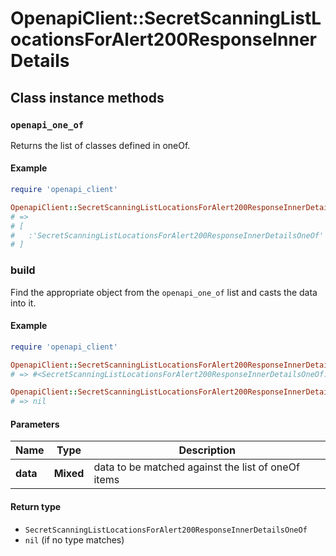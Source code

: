 # OpenapiClient::SecretScanningListLocationsForAlert200ResponseInnerDetails

## Class instance methods

### `openapi_one_of`

Returns the list of classes defined in oneOf.

#### Example

```ruby
require 'openapi_client'

OpenapiClient::SecretScanningListLocationsForAlert200ResponseInnerDetails.openapi_one_of
# =>
# [
#   :'SecretScanningListLocationsForAlert200ResponseInnerDetailsOneOf'
# ]
```

### build

Find the appropriate object from the `openapi_one_of` list and casts the data into it.

#### Example

```ruby
require 'openapi_client'

OpenapiClient::SecretScanningListLocationsForAlert200ResponseInnerDetails.build(data)
# => #<SecretScanningListLocationsForAlert200ResponseInnerDetailsOneOf:0x00007fdd4aab02a0>

OpenapiClient::SecretScanningListLocationsForAlert200ResponseInnerDetails.build(data_that_doesnt_match)
# => nil
```

#### Parameters

| Name | Type | Description |
| ---- | ---- | ----------- |
| **data** | **Mixed** | data to be matched against the list of oneOf items |

#### Return type

- `SecretScanningListLocationsForAlert200ResponseInnerDetailsOneOf`
- `nil` (if no type matches)

